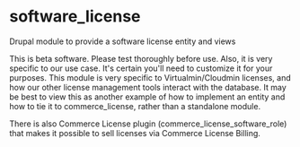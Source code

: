 # software_license
Drupal module to provide a software license entity and views

This is beta software. Please test thoroughly before use. Also, it is very specific to our use case. It's certain you'll
need to customize it for your purposes. This module is very specific to Virtualmin/Cloudmin licenses, and how our other
license management tools interact with the database. It may be best to view this as another example of how to implement
an entity and how to tie it to commerce_license, rather than a standalone module.

There is also Commerce License plugin (commerce_license_software_role) that makes it possible to sell licenses via 
Commerce License Billing.
